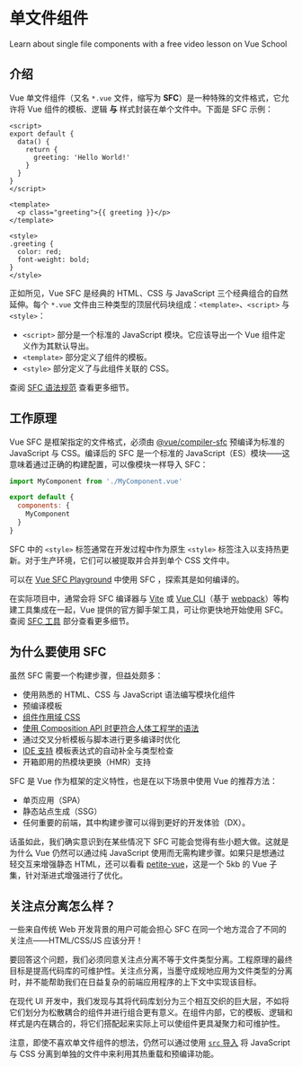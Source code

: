 # 单文件组件

<!-- TODO: translation -->

<VideoLesson href="https://vueschool.io/lessons/vue-3-introduction-to-single-file-components?friend=vuejs" title="Free Vue.js Single File Components Lesson">Learn about single file components with a free video lesson on Vue School</VideoLesson>

## 介绍

Vue 单文件组件（又名 `*.vue` 文件，缩写为 **SFC**）是一种特殊的文件格式，它允许将 Vue 组件的模板、逻辑 **与** 样式封装在单个文件中。下面是 SFC 示例：

```vue
<script>
export default {
  data() {
    return {
      greeting: 'Hello World!'
    }
  }
}
</script>

<template>
  <p class="greeting">{{ greeting }}</p>
</template>

<style>
.greeting {
  color: red;
  font-weight: bold;
}
</style>
```

正如所见，Vue SFC 是经典的 HTML、CSS 与 JavaScript 三个经典组合的自然延伸。每个 `*.vue` 文件由三种类型的顶层代码块组成：`<template>`、`<script>` 与 `<style>`：

- `<script>` 部分是一个标准的 JavaScript 模块。它应该导出一个 Vue 组件定义作为其默认导出。
- `<template>` 部分定义了组件的模板。
- `<style>` 部分定义了与此组件关联的 CSS。

查阅 [SFC 语法规范](/api/sfc-spec) 查看更多细节。

## 工作原理

Vue SFC 是框架指定的文件格式，必须由 [@vue/compiler-sfc](https://github.com/vuejs/vue-next/tree/master/packages/compiler-sfc) 预编译为标准的 JavaScript 与 CSS。编译后的 SFC 是一个标准的 JavaScript（ES）模块——这意味着通过正确的构建配置，可以像模块一样导入 SFC：

```js
import MyComponent from './MyComponent.vue'

export default {
  components: {
    MyComponent
  }
}
```

SFC 中的 `<style>` 标签通常在开发过程中作为原生 `<style>` 标签注入以支持热更新。对于生产环境，它们可以被提取并合并到单个 CSS 文件中。

可以在 [Vue SFC Playground](https://sfc.vuejs.org/) 中使用 SFC ，探索其是如何编译的。

在实际项目中，通常会将 SFC 编译器与 [Vite](https://vitejs.dev/) 或 [Vue CLI](http://cli.vuejs.org/)（基于 [webpack](https://webpack.js.org/)）等构建工具集成在一起，Vue 提供的官方脚手架工具，可让你更快地开始使用 SFC。查阅 [SFC 工具](/api/sfc-tooling) 部分查看更多细节。

## 为什么要使用 SFC

虽然 SFC 需要一个构建步骤，但益处颇多：

- 使用熟悉的 HTML、CSS 与 JavaScript 语法编写模块化组件
- 预编译模板
- [组件作用域 CSS](/api/sfc-style)
- [使用 Composition API 时更符合人体工程学的语法](/api/sfc-script-setup)
- 通过交叉分析模板与脚本进行更多编译时优化
- [IDE 支持](/api/sfc-tooling.html#ide-support) 模板表达式的自动补全与类型检查
- 开箱即用的热模块更换（HMR）支持

SFC 是 Vue 作为框架的定义特性，也是在以下场景中使用 Vue 的推荐方法：

- 单页应用（SPA）
- 静态站点生成（SSG）
- 任何重要的前端，其中构建步骤可以得到更好的开发体验（DX）。

话虽如此，我们确实意识到在某些情况下 SFC 可能会觉得有些小题大做。这就是为什么 Vue 仍然可以通过纯 JavaScript 使用而无需构建步骤。如果只是想通过轻交互来增强静态 HTML，还可以看看 [petite-vue](https://github.com/vuejs/petite-vue)，这是一个 5kb 的 Vue 子集，针对渐进式增强进行了优化。

## 关注点分离怎么样？

一些来自传统 Web 开发背景的用户可能会担心 SFC 在同一个地方混合了不同的关注点——HTML/CSS/JS 应该分开！

要回答这个问题，我们必须同意关注点分离不等于文件类型分离。工程原理的最终目标是提高代码库的可维护性。关注点分离，当墨守成规地应用为文件类型的分离时，并不能帮助我们在日益复杂的前端应用程序的上下文中实现该目标。

在现代 UI 开发中，我们发现与其将代码库划分为三个相互交织的巨大层，不如将它们划分为松散耦合的组件并进行组合更有意义。在组件内部，它的模板、逻辑和样式是内在耦合的，将它们搭配起来实际上可以使组件更具凝聚力和可维护性。

注意，即使不喜欢单文件组件的想法，仍然可以通过使用 [`src` 导入](/api/sfc-spec.html#src-imports) 将 JavaScript 与 CSS 分离到单独的文件中来利用其热重载和预编译功能。
